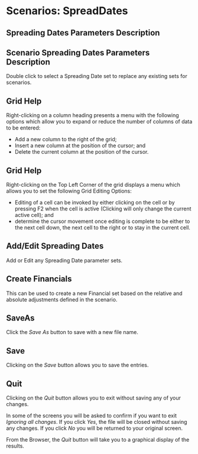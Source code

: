# Scenarios: SpreadDates



## Spreading Dates Parameters Description

## Scenario Spreading Dates Parameters Description

Double click to select a Spreading Date set to replace any existing sets
for scenarios.

## Grid Help

Right-clicking on a column heading presents a menu with the following
options which allow you to expand or reduce the number of columns of
data to be entered:

-   Add a new column to the right of the grid;
-   Insert a new column at the position of the cursor; and
-   Delete the current column at the position of the cursor.

## Grid Help

Right-clicking on the Top Left Corner of the grid displays a menu which
allows you to set the following Grid Editing Options:

-   Editing of a cell can be invoked by either clicking on the cell or
    by pressing F2 when the cell is active (Clicking will only change
    the current active cell); and
-   determine the cursor movement once editing is complete to be either
    to the next cell down, the next cell to the right or to stay in the
    current cell.

## Add/Edit Spreading Dates

Add or Edit any Spreading Date parameter sets.

## Create Financials

This can be used to create a new Financial set based on the relative and
absolute adjustments defined in the scenario.

## SaveAs

Click the _Save As_ button to save with a new file name.

## Save

Clicking on the _Save_ button allows you to save the entries.

## Quit

Clicking on the _Quit_ button allows you to exit without saving any of
your changes.

In some of the screens you will be asked to confirm if you want to exit
_Ignoring all changes_. If you click _Yes_, the file will be closed
without saving any changes. If you click _No_ you will be returned to your
original screen.

From the Browser, the _Quit_ button will take you to a graphical display
of the results.